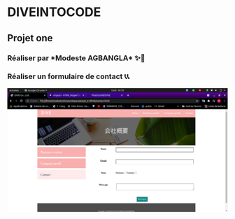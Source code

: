 <h1>DIVEINTOCODE</h1>
<h2>Projet one</h2>
<h3>Réaliser par *Modeste AGBANGLA* ✨🌹 </h3>
<h3>Réaliser un formulaire de contact 📞📞  </h3>

<img src="images/capture.png">
